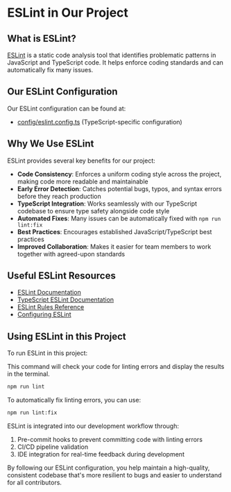 # ESLint in Our Project

## What is ESLint?

[ESLint](https://eslint.org/) is a static code analysis tool that identifies problematic patterns in JavaScript and TypeScript code. It helps enforce coding standards and can automatically fix many issues.

## Our ESLint Configuration

Our ESLint configuration can be found at:

- [config/eslint.config.ts](/config/eslint.config.ts) (TypeScript-specific configuration)

## Why We Use ESLint

ESLint provides several key benefits for our project:

- **Code Consistency**: Enforces a uniform coding style across the project, making code more readable and maintainable
- **Early Error Detection**: Catches potential bugs, typos, and syntax errors before they reach production
- **TypeScript Integration**: Works seamlessly with our TypeScript codebase to ensure type safety alongside code style
- **Automated Fixes**: Many issues can be automatically fixed with `npm run lint:fix`
- **Best Practices**: Encourages established JavaScript/TypeScript best practices
- **Improved Collaboration**: Makes it easier for team members to work together with agreed-upon standards

## Useful ESLint Resources

- [ESLint Documentation](https://eslint.org/docs/latest/)
- [TypeScript ESLint Documentation](https://typescript-eslint.io/)
- [ESLint Rules Reference](https://eslint.org/docs/latest/rules/)
- [Configuring ESLint](https://eslint.org/docs/latest/use/configure/)

## Using ESLint in this Project

To run ESLint in this project:

This command will check your code for linting errors and display the results in the terminal.

```bash
npm run lint
```

To automatically fix linting errors, you can use:

```bash
npm run lint:fix
```

ESLint is integrated into our development workflow through:

1. Pre-commit hooks to prevent committing code with linting errors
2. CI/CD pipeline validation
3. IDE integration for real-time feedback during development

By following our ESLint configuration, you help maintain a high-quality, consistent codebase that's more resilient to bugs and easier to understand for all contributors.
